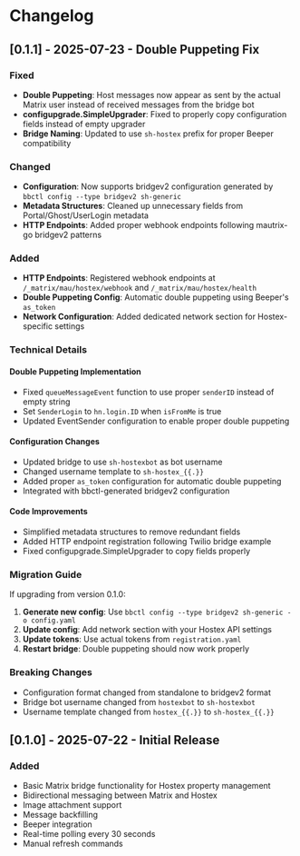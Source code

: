 # Changelog

## [0.1.1] - 2025-07-23 - Double Puppeting Fix

### Fixed
- **Double Puppeting**: Host messages now appear as sent by the actual Matrix user instead of received messages from the bridge bot
- **configupgrade.SimpleUpgrader**: Fixed to properly copy configuration fields instead of empty upgrader
- **Bridge Naming**: Updated to use `sh-hostex` prefix for proper Beeper compatibility

### Changed
- **Configuration**: Now supports bridgev2 configuration generated by `bbctl config --type bridgev2 sh-generic`
- **Metadata Structures**: Cleaned up unnecessary fields from Portal/Ghost/UserLogin metadata
- **HTTP Endpoints**: Added proper webhook endpoints following mautrix-go bridgev2 patterns

### Added
- **HTTP Endpoints**: Registered webhook endpoints at `/_matrix/mau/hostex/webhook` and `/_matrix/mau/hostex/health`
- **Double Puppeting Config**: Automatic double puppeting using Beeper's `as_token`
- **Network Configuration**: Added dedicated network section for Hostex-specific settings

### Technical Details

#### Double Puppeting Implementation
- Fixed `queueMessageEvent` function to use proper `senderID` instead of empty string
- Set `SenderLogin` to `hn.login.ID` when `isFromMe` is true
- Updated EventSender configuration to enable proper double puppeting

#### Configuration Changes
- Updated bridge to use `sh-hostexbot` as bot username
- Changed username template to `sh-hostex_{{.}}`  
- Added proper `as_token` configuration for automatic double puppeting
- Integrated with bbctl-generated bridgev2 configuration

#### Code Improvements
- Simplified metadata structures to remove redundant fields
- Added HTTP endpoint registration following Twilio bridge example
- Fixed configupgrade.SimpleUpgrader to copy fields properly

### Migration Guide

If upgrading from version 0.1.0:

1. **Generate new config**: Use `bbctl config --type bridgev2 sh-generic -o config.yaml`
2. **Update config**: Add network section with your Hostex API settings
3. **Update tokens**: Use actual tokens from `registration.yaml`
4. **Restart bridge**: Double puppeting should now work properly

### Breaking Changes
- Configuration format changed from standalone to bridgev2 format
- Bridge bot username changed from `hostexbot` to `sh-hostexbot`
- Username template changed from `hostex_{{.}}` to `sh-hostex_{{.}}`

## [0.1.0] - 2025-07-22 - Initial Release

### Added
- Basic Matrix bridge functionality for Hostex property management
- Bidirectional messaging between Matrix and Hostex
- Image attachment support
- Message backfilling
- Beeper integration
- Real-time polling every 30 seconds
- Manual refresh commands